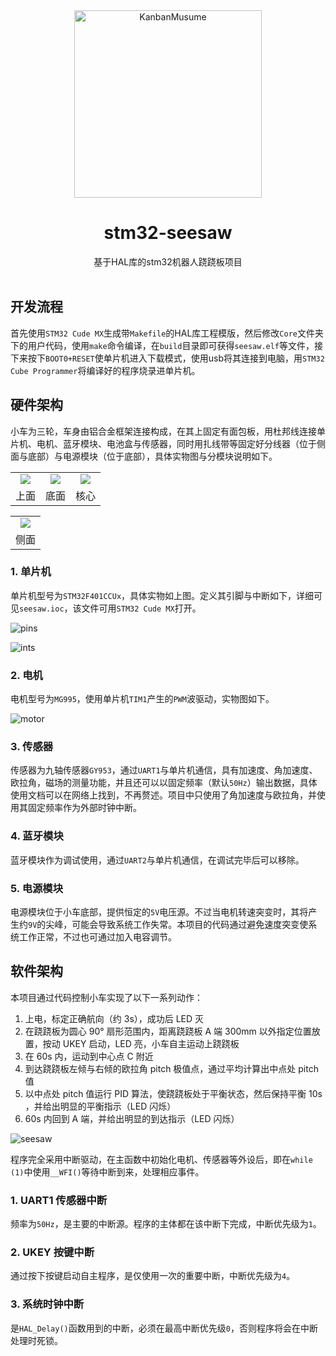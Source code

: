 <div align="center">
  <img src="imgs/head.png" width = "300" height = "300" alt="KanbanMusume"><br>
  <h1>stm32-seesaw</h1>
  基于HAL库的stm32机器人跷跷板项目<br><br>
</div>

## 开发流程
首先使用`STM32 Cude MX`生成带`Makefile`的HAL库工程模版，然后修改`Core`文件夹下的用户代码，使用`make`命令编译，在`build`目录即可获得`seesaw.elf`等文件，接下来按下`BOOT0+RESET`使单片机进入下载模式，使用usb将其连接到电脑，用`STM32 Cube Programmer`将编译好的程序烧录进单片机。

## 硬件架构
小车为三轮，车身由铝合金框架连接构成，在其上固定有面包板，用杜邦线连接单片机、电机、蓝牙模块、电池盒与传感器，同时用扎线带等固定好分线器（位于侧面与底部）与电源模块（位于底部），具体实物图与分模块说明如下。

<table>
	<tr>
		<td align="center"><img src="imgs/car_above.jpg"></td>
		<td align="center"><img src="imgs/car_below.jpg"></td>
        <td align="center"><img src="imgs/car_core.jpg"></td>
	</tr>
    <tr>
		<td align="center">上面</td>
		<td align="center">底面</td>
        <td align="center">核心</td>
	</tr>
</table>
<table>
	<tr>
		<td align="center"><img src="imgs/car_side.jpg"></td>
	</tr>
    <tr>
		<td align="center">侧面</td>
	</tr>
</table>

### 1. 单片机
单片机型号为`STM32F401CCUx`，具体实物如上图。定义其引脚与中断如下，详细可见`seesaw.ioc`，该文件可用`STM32 Cude MX`打开。

![pins](imgs/pins.jpg)

![ints](imgs/ints.jpg)

### 2. 电机
电机型号为`MG995`，使用单片机`TIM1`产生的`PWM`波驱动，实物图如下。

![motor](imgs/motor.jpg)

### 3. 传感器
传感器为九轴传感器`GY953`，通过`UART1`与单片机通信，具有加速度、角加速度、欧拉角，磁场的测量功能，并且还可以以固定频率（默认`50Hz`）输出数据，具体使用文档可以在网络上找到，不再赘述。项目中只使用了角加速度与欧拉角，并使用其固定频率作为外部时钟中断。

### 4. 蓝牙模块
蓝牙模块作为调试使用，通过`UART2`与单片机通信，在调试完毕后可以移除。

### 5. 电源模块
电源模块位于小车底部，提供恒定的`5V`电压源。不过当电机转速突变时，其将产生约`9V`的尖峰，可能会导致系统工作失常。本项目的代码通过避免速度突变使系统工作正常，不过也可通过加入电容调节。

## 软件架构
本项目通过代码控制小车实现了以下一系列动作：
1. 上电，标定正确航向（约 3s），成功后 LED 灭
2. 在跷跷板为圆心 90° 扇形范围内，距离跷跷板 A 端 300mm 以外指定位置放置，按动 UKEY 启动，LED 亮，小车自主运动上跷跷板
3. 在 60s 内，运动到中心点 C 附近
4. 到达跷跷板左倾与右倾的欧拉角 pitch 极值点，通过平均计算出中点处 pitch 值
5. 以中点处 pitch 值运行 PID 算法，使跷跷板处于平衡状态，然后保持平衡 10s ，并给出明显的平衡指示（LED 闪烁）
6.  60s 内回到 A 端，并给出明显的到达指示（LED 闪烁）

![seesaw](imgs/seesaw.png)

程序完全采用中断驱动，在主函数中初始化电机、传感器等外设后，即在`while (1)`中使用`__WFI()`等待中断到来，处理相应事件。

### 1. UART1 传感器中断
频率为`50Hz`，是主要的中断源。程序的主体都在该中断下完成，中断优先级为`1`。

### 2. UKEY 按键中断
通过按下按键启动自主程序，是仅使用一次的重要中断，中断优先级为`4`。

### 3. 系统时钟中断
是`HAL_Delay()`函数用到的中断，必须在最高中断优先级`0`，否则程序将会在中断处理时死锁。